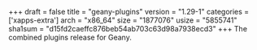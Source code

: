 +++
draft = false
title = "geany-plugins"
version = "1.29-1"
categories = ['xapps-extra']
arch = "x86_64"
size = "1877076"
usize = "5855741"
sha1sum = "d15fd2caeffc876beb54ab703c63d98a7938ecd3"
+++
The combined plugins release for Geany.